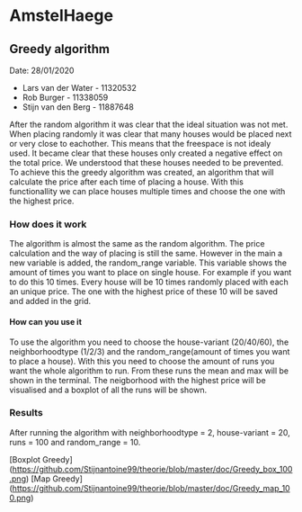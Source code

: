 # AmstelHaege
## Greedy algorithm
Date: 28/01/2020
* Lars van der Water  - 11320532
* Rob Burger          - 11338059 
* Stijn van den Berg  - 11887648

After the random algorithm it was clear that the ideal situation was not met. When placing randomly it was clear that many houses would be placed next or very close to eachother. This means that the freespace is not idealy used. It became clear that these houses only created a negative effect on the total price. We understood that these houses needed to be prevented. To achieve this the greedy algorithm was created, an algorithm that will calculate the price after each time of placing a house. With this functionallity we can place houses multiple times and choose the one with the highest price. 

### How does it work
The algorithm is almost the same as the random algorithm. The price calculation and the way of placing is still the same. However in the main a new variable is added, the random_range variable. This variable shows the amount of times you want to place on single house. For example if you want to do this 10 times. Every house will be 10 times randomly placed with each an unique price. The one with the highest price of these 10 will be saved and added in the grid. 

#### How can you use it 
To use the algorithm you need to choose the house-variant (20/40/60), the neighborhoodtype (1/2/3) and the random_range(amount of times you want to place a house). With this you need to choose the amount of runs you want the whole algorithm to run. From these runs the mean and max will be shown in the terminal. The neigborhood with the highest price will be visualised and a boxplot of all the runs will be shown. 

### Results 
After running the algorithm with neighborhoodtype = 2, house-variant = 20, runs = 100 and random_range = 10.


[Boxplot Greedy] (https://github.com/Stijnantoine99/theorie/blob/master/doc/Greedy_box_100.png)
[Map Greedy] (https://github.com/Stijnantoine99/theorie/blob/master/doc/Greedy_map_100.png)
